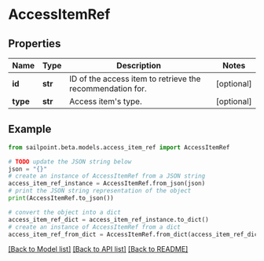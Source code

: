 # AccessItemRef


## Properties

Name | Type | Description | Notes
------------ | ------------- | ------------- | -------------
**id** | **str** | ID of the access item to retrieve the recommendation for. | [optional] 
**type** | **str** | Access item&#39;s type. | [optional] 

## Example

```python
from sailpoint.beta.models.access_item_ref import AccessItemRef

# TODO update the JSON string below
json = "{}"
# create an instance of AccessItemRef from a JSON string
access_item_ref_instance = AccessItemRef.from_json(json)
# print the JSON string representation of the object
print(AccessItemRef.to_json())

# convert the object into a dict
access_item_ref_dict = access_item_ref_instance.to_dict()
# create an instance of AccessItemRef from a dict
access_item_ref_from_dict = AccessItemRef.from_dict(access_item_ref_dict)
```
[[Back to Model list]](../README.md#documentation-for-models) [[Back to API list]](../README.md#documentation-for-api-endpoints) [[Back to README]](../README.md)


